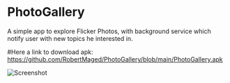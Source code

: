 # PhotoGallery

A simple app to explore Flicker Photos, with background service which notify user with new topics he interested in.

#Here a link to download apk: https://github.com/RobertMaged/PhotoGallery/blob/main/PhotoGallery.apk

![Screenshot](https://user-images.githubusercontent.com/40130377/111903305-513b8400-8a4a-11eb-86f8-c7e017c56f6d.png)
